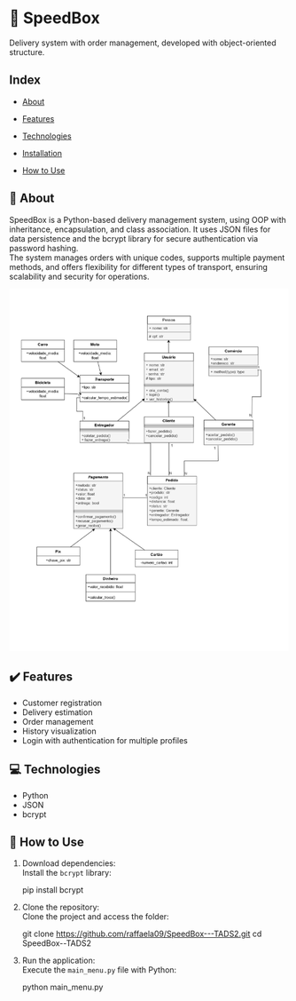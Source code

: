 # 🚀 SpeedBox

Delivery system with order management, developed with object-oriented structure.

## Index

- [About](#About)

- [Features](#Features)

- [Technologies](#Technologies)

- [Installation](#Installation)

- [How to Use](#how-to-use)

## 📑 About

SpeedBox is a Python-based delivery management system, using OOP with inheritance, encapsulation, and class association. It uses JSON files for data persistence and the bcrypt library for secure authentication via password hashing.  
The system manages orders with unique codes, supports multiple payment methods, and offers flexibility for different types of transport, ensuring scalability and security for operations.

![Class Diagram](image/diagrama.jpg)

## ✔️ Features

- Customer registration  
- Delivery estimation  
- Order management  
- History visualization  
- Login with authentication for multiple profiles  

## 💻 Technologies

- Python  
- JSON  
- bcrypt  

## 🧪 How to Use

1. Download dependencies:  
Install the `bcrypt` library:

    pip install bcrypt

2. Clone the repository:  
Clone the project and access the folder:

    git clone https://github.com/raffaela09/SpeedBox---TADS2.git
    cd SpeedBox--TADS2

3. Run the application:  
Execute the `main_menu.py` file with Python:

    python main_menu.py
